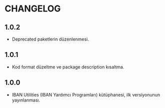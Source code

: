 # CHANGELOG

## 1.0.2

* Deprecated paketlerin düzenlenmesi.

## 1.0.1

* Kod format düzeltme ve package description kısaltma.

## 1.0.0

* IBAN Utilities (IBAN Yardımcı Programları) kütüphanesi, ilk versiyonunun yayınlanması.
